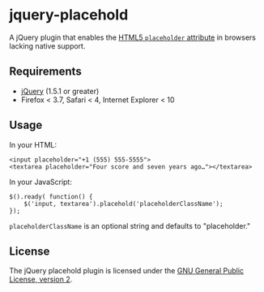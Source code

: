 # jquery-placehold

A jQuery plugin that enables the [HTML5 `placeholder` attribute](http://www.w3.org/TR/html5/common-input-element-attributes.html#the-placeholder-attribute) in browsers lacking native support.

## Requirements

* [jQuery](http://jquery.com/) (1.5.1 or greater)
* Firefox < 3.7, Safari < 4, Internet Explorer < 10

## Usage

In your HTML:

	<input placeholder="+1 (555) 555-5555">
	<textarea placeholder="Four score and seven years ago…"></textarea>

In your JavaScript:

	$().ready( function() {
		$('input, textarea').placehold('placeholderClassName');
	});

`placeholderClassName` is an optional string and defaults to "placeholder."

## License

The jQuery placehold plugin is licensed under the [GNU General Public License, version 2](http://www.gnu.org/licenses/gpl-2.0.html).